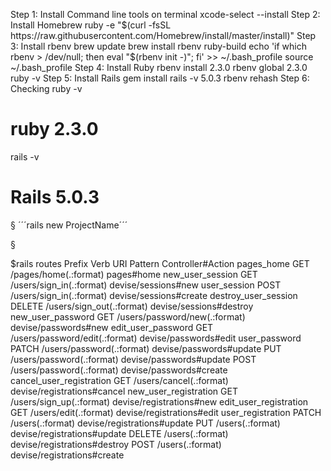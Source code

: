 Step 1: Install Command line tools on terminal
xcode-select --install
Step 2: Install Homebrew
ruby -e "$(curl -fsSL https://raw.githubusercontent.com/Homebrew/install/master/install)"
Step 3: Install rbenv
brew update
brew install rbenv ruby-build
echo 'if which rbenv > /dev/null; then eval "$(rbenv init -)"; fi' >> ~/.bash_profile
source ~/.bash_profile
Step 4: Install Ruby
rbenv install 2.3.0
rbenv global 2.3.0
ruby -v
Step 5: Install Rails
gem install rails -v 5.0.3
rbenv rehash
Step 6: Checking
ruby -v
# ruby 2.3.0

rails -v
# Rails 5.0.3




§<!-- Creating a new project with rails with the name of the project -->
´´´rails new ProjectName´´´

§<!-- after creating the project we need to add bootstap on it, in order for it to be responsive. follow the instruction in https://github.com/twbs/bootstrap-sass-->


$rails routes
                  Prefix Verb   URI Pattern                    Controller#Action
              pages_home GET    /pages/home(.:format)          pages#home
        new_user_session GET    /users/sign_in(.:format)       devise/sessions#new
            user_session POST   /users/sign_in(.:format)       devise/sessions#create
    destroy_user_session DELETE /users/sign_out(.:format)      devise/sessions#destroy
       new_user_password GET    /users/password/new(.:format)  devise/passwords#new
      edit_user_password GET    /users/password/edit(.:format) devise/passwords#edit
           user_password PATCH  /users/password(.:format)      devise/passwords#update
                         PUT    /users/password(.:format)      devise/passwords#update
                         POST   /users/password(.:format)      devise/passwords#create
cancel_user_registration GET    /users/cancel(.:format)        devise/registrations#cancel
   new_user_registration GET    /users/sign_up(.:format)       devise/registrations#new
  edit_user_registration GET    /users/edit(.:format)          devise/registrations#edit
       user_registration PATCH  /users(.:format)               devise/registrations#update
                         PUT    /users(.:format)               devise/registrations#update
                         DELETE /users(.:format)               devise/registrations#destroy
                         POST   /users(.:format)               devise/registrations#create

